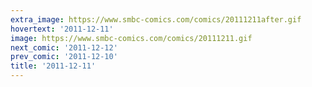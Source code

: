 ```yaml
---
extra_image: https://www.smbc-comics.com/comics/20111211after.gif
hovertext: '2011-12-11'
image: https://www.smbc-comics.com/comics/20111211.gif
next_comic: '2011-12-12'
prev_comic: '2011-12-10'
title: '2011-12-11'
---
```


